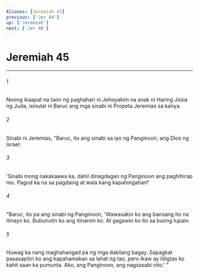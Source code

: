 ```yaml
---
Aliases: [Jeremiah 45]
previous: ['Jer 44']
up: ['Jeremiah']
next: ['Jer 46']
---
```

# Jeremiah 45

***


###### 1 


Noong ikaapat na taon ng paghahari ni Jehoyakim na anak ni Haring Josia ng Juda, isinulat ni Baruc ang mga sinabi ni Propeta Jeremias sa kanya. 


###### 2 


Sinabi ni Jeremias, "Baruc, ito ang sinabi sa iyo ng Panginoon, ang Dios ng Israel: 


###### 3 


'Sinabi mong nakakaawa ka, dahil dinagdagan ng Panginoon ang paghihirap mo. Pagod ka na sa pagdaing at wala kang kapahingahan!' 


###### 4 


"Baruc, ito pa ang sinabi ng Panginoon, 'Wawasakin ko ang bansang ito na itinayo ko. Bubunutin ko ang itinanim ko. At gagawin ko ito sa buong lupain. 


###### 5 


Huwag ka nang maghahangad pa ng mga dakilang bagay. Sapagkat pasasapitin ko ang kapahamakan sa lahat ng tao, pero ikaw ay ililigtas ko kahit saan ka pumunta. Ako, ang Panginoon, ang nagsasabi nito.' "

